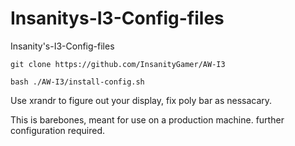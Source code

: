 # Insanitys-I3-Config-files
Insanity's-I3-Config-files

```git clone https://github.com/InsanityGamer/AW-I3```

```bash ./AW-I3/install-config.sh```

Use xrandr to figure out your display, fix poly bar as nessacary.

This is barebones, meant for use on a production machine. further configuration required.

